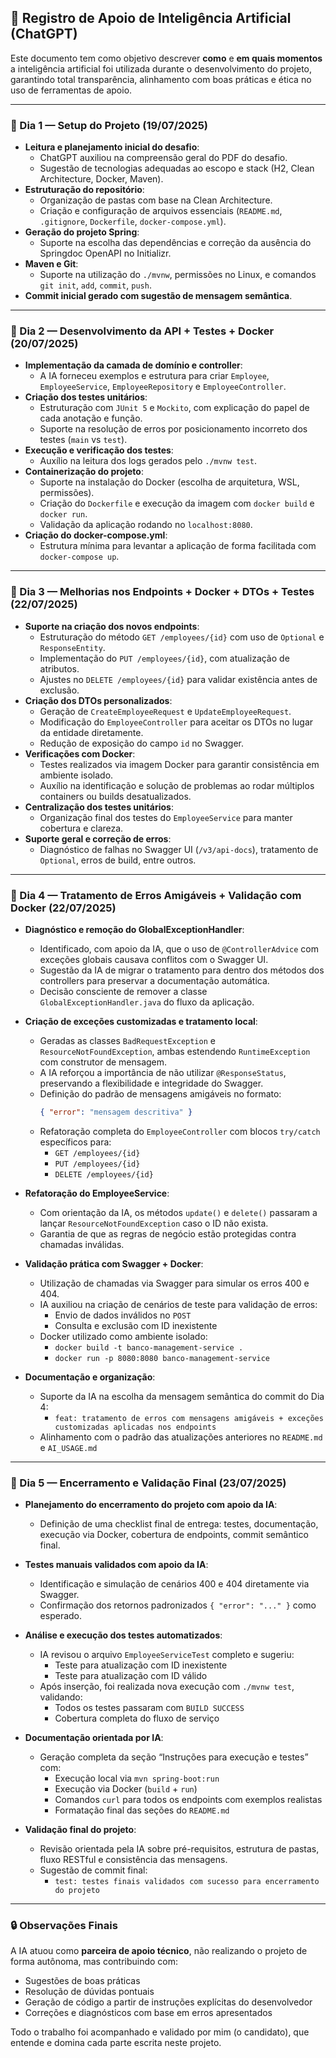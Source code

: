 
## 🤖 Registro de Apoio de Inteligência Artificial (ChatGPT)

Este documento tem como objetivo descrever **como** e **em quais momentos** a inteligência artificial foi utilizada durante o desenvolvimento do projeto, garantindo total transparência, alinhamento com boas práticas e ética no uso de ferramentas de apoio.

---

### 📆 Dia 1 — Setup do Projeto (19/07/2025)

- **Leitura e planejamento inicial do desafio**:
  - ChatGPT auxiliou na compreensão geral do PDF do desafio.
  - Sugestão de tecnologias adequadas ao escopo e stack (H2, Clean Architecture, Docker, Maven).
- **Estruturação do repositório**:
  - Organização de pastas com base na Clean Architecture.
  - Criação e configuração de arquivos essenciais (`README.md`, `.gitignore`, `Dockerfile`, `docker-compose.yml`).
- **Geração do projeto Spring**:
  - Suporte na escolha das dependências e correção da ausência do Springdoc OpenAPI no Initializr.
- **Maven e Git**:
  - Suporte na utilização do `./mvnw`, permissões no Linux, e comandos `git init`, `add`, `commit`, `push`.
- **Commit inicial gerado com sugestão de mensagem semântica**.

---

### 📆 Dia 2 — Desenvolvimento da API + Testes + Docker (20/07/2025)

- **Implementação da camada de domínio e controller**:
  - A IA forneceu exemplos e estrutura para criar `Employee`, `EmployeeService`, `EmployeeRepository` e `EmployeeController`.
- **Criação dos testes unitários**:
  - Estruturação com `JUnit 5` e `Mockito`, com explicação do papel de cada anotação e função.
  - Suporte na resolução de erros por posicionamento incorreto dos testes (`main` vs `test`).
- **Execução e verificação dos testes**:
  - Auxílio na leitura dos logs gerados pelo `./mvnw test`.
- **Containerização do projeto**:
  - Suporte na instalação do Docker (escolha de arquitetura, WSL, permissões).
  - Criação do `Dockerfile` e execução da imagem com `docker build` e `docker run`.
  - Validação da aplicação rodando no `localhost:8080`.
- **Criação do docker-compose.yml**:
  - Estrutura mínima para levantar a aplicação de forma facilitada com `docker-compose up`.

---

### 📆 Dia 3 — Melhorias nos Endpoints + Docker + DTOs + Testes (22/07/2025)

- **Suporte na criação dos novos endpoints**:
  - Estruturação do método `GET /employees/{id}` com uso de `Optional` e `ResponseEntity`.
  - Implementação do `PUT /employees/{id}`, com atualização de atributos.
  - Ajustes no `DELETE /employees/{id}` para validar existência antes de exclusão.
- **Criação dos DTOs personalizados**:
  - Geração de `CreateEmployeeRequest` e `UpdateEmployeeRequest`.
  - Modificação do `EmployeeController` para aceitar os DTOs no lugar da entidade diretamente.
  - Redução de exposição do campo `id` no Swagger.
- **Verificações com Docker**:
  - Testes realizados via imagem Docker para garantir consistência em ambiente isolado.
  - Auxílio na identificação e solução de problemas ao rodar múltiplos containers ou builds desatualizados.
- **Centralização dos testes unitários**:
  - Organização final dos testes do `EmployeeService` para manter cobertura e clareza.
- **Suporte geral e correção de erros**:
  - Diagnóstico de falhas no Swagger UI (`/v3/api-docs`), tratamento de `Optional`, erros de build, entre outros.

---

### 📆 Dia 4 — Tratamento de Erros Amigáveis + Validação com Docker (22/07/2025)

- **Diagnóstico e remoção do GlobalExceptionHandler**:
  - Identificado, com apoio da IA, que o uso de `@ControllerAdvice` com exceções globais causava conflitos com o Swagger UI.
  - Sugestão da IA de migrar o tratamento para dentro dos métodos dos controllers para preservar a documentação automática.
  - Decisão consciente de remover a classe `GlobalExceptionHandler.java` do fluxo da aplicação.

- **Criação de exceções customizadas e tratamento local**:
  - Geradas as classes `BadRequestException` e `ResourceNotFoundException`, ambas estendendo `RuntimeException` com construtor de mensagem.
  - A IA reforçou a importância de não utilizar `@ResponseStatus`, preservando a flexibilidade e integridade do Swagger.
  - Definição do padrão de mensagens amigáveis no formato:
    ```json
    { "error": "mensagem descritiva" }
    ```
  - Refatoração completa do `EmployeeController` com blocos `try/catch` específicos para:
    - `GET /employees/{id}`
    - `PUT /employees/{id}`
    - `DELETE /employees/{id}`

- **Refatoração do EmployeeService**:
  - Com orientação da IA, os métodos `update()` e `delete()` passaram a lançar `ResourceNotFoundException` caso o ID não exista.
  - Garantia de que as regras de negócio estão protegidas contra chamadas inválidas.

- **Validação prática com Swagger + Docker**:
  - Utilização de chamadas via Swagger para simular os erros 400 e 404.
  - IA auxiliou na criação de cenários de teste para validação de erros:
    - Envio de dados inválidos no `POST`
    - Consulta e exclusão com ID inexistente
  - Docker utilizado como ambiente isolado:
    - `docker build -t banco-management-service .`
    - `docker run -p 8080:8080 banco-management-service`

- **Documentação e organização**:
  - Suporte da IA na escolha da mensagem semântica do commit do Dia 4:
    - `feat: tratamento de erros com mensagens amigáveis + exceções customizadas aplicadas nos endpoints`
  - Alinhamento com o padrão das atualizações anteriores no `README.md` e `AI_USAGE.md`

---
### 📆 Dia 5 — Encerramento e Validação Final (23/07/2025)

- **Planejamento do encerramento do projeto com apoio da IA**:
  - Definição de uma checklist final de entrega: testes, documentação, execução via Docker, cobertura de endpoints, commit semântico final.

- **Testes manuais validados com apoio da IA**:
  - Identificação e simulação de cenários 400 e 404 diretamente via Swagger.
  - Confirmação dos retornos padronizados `{ "error": "..." }` como esperado.

- **Análise e execução dos testes automatizados**:
  - IA revisou o arquivo `EmployeeServiceTest` completo e sugeriu:
    - Teste para atualização com ID inexistente
    - Teste para atualização com ID válido
  - Após inserção, foi realizada nova execução com `./mvnw test`, validando:
    - Todos os testes passaram com `BUILD SUCCESS`
    - Cobertura completa do fluxo de serviço

- **Documentação orientada por IA**:
  - Geração completa da seção “Instruções para execução e testes” com:
    - Execução local via `mvn spring-boot:run`
    - Execução via Docker (`build` + `run`)
    - Comandos `curl` para todos os endpoints com exemplos realistas
    - Formatação final das seções do `README.md`

- **Validação final do projeto**:
  - Revisão orientada pela IA sobre pré-requisitos, estrutura de pastas, fluxo RESTful e consistência das mensagens.
  - Sugestão de commit final:
    - `test: testes finais validados com sucesso para encerramento do projeto`


---

### 🔒 Observações Finais

A IA atuou como **parceira de apoio técnico**, não realizando o projeto de forma autônoma, mas contribuindo com:

- Sugestões de boas práticas
- Resolução de dúvidas pontuais
- Geração de código a partir de instruções explícitas do desenvolvedor
- Correções e diagnósticos com base em erros apresentados

Todo o trabalho foi acompanhado e validado por mim (o candidato), que entende e domina cada parte escrita neste projeto.

